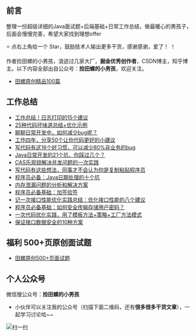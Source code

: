 ## 前言

整理一份超级详细的Java面试题+后端基础+日常工作总结，做最暖心的男孩子，后面会慢慢完善，希望大家找到理想offer

⭐ 点右上角给一个 Star，鼓励技术人输出更多干货，感谢感谢，爱了！ ！

作者捡田螺的小男孩，浪迹过几家大厂，**掘金优秀创作者**，CSDN博主，知乎博主。以下内容全部出自公众号：**捡田螺的小男孩**，欢迎关注。

- [田螺原创精品100篇](https://mp.weixin.qq.com/s?__biz=Mzg3NzU5NTIwNg==&amp;mid=2247497536&amp;idx=1&amp;sn=3ac9934f607d79e51457fd01f4c8a4ef&amp;chksm=cf222869f855a17fc30c744e5b7ccdeca407f3b7ddcca46bae1c93b1436ffc6fe417ccb8aef4&token=1990771297&lang=zh_CN#rd)

## 工作总结

- [工作总结！日志打印的15个建议](https://mp.weixin.qq.com/s?__biz=Mzg3NzU5NTIwNg==&mid=2247494838&idx=1&sn=cdb15fd346bddf3f8c1c99f0efbd67d8&chksm=cf22339ff855ba891616c79d4f4855e228e34a9fb45088d7acbe421ad511b8d090a90f5b019f&token=162724582&lang=zh_CN&scene=21#wechat_redirect)
- [25种代码坏味道总结+优化示例](https://mp.weixin.qq.com/s?__biz=Mzg3NzU5NTIwNg==&mid=2247490148&idx=1&sn=00a181bf74313f751b3ea15ebc303545&chksm=cf21c54df8564c5bc5b4600fce46619f175f7ae557956f449629c470a08e20580feef4ea8d53&token=162724582&lang=zh_CN&scene=21#wechat_redirect)
- [聊聊日常开发中，如何减少bug呢？](https://mp.weixin.qq.com/s?__biz=Mzg3NzU5NTIwNg==&mid=2247490662&idx=1&sn=d38a090611af7f64ee3c6a31331d5228&chksm=cf21c34ff8564a59e505e6edf3065a0fc506c6d2c96f492c8d8873cd46dedbe0704e43cb9c2e&token=1990771297&lang=zh_CN#rd)
- [工作四年，分享50个让你代码更好的小建议](https://mp.weixin.qq.com/s?__biz=Mzg3NzU5NTIwNg==&mid=2247488708&idx=1&sn=6e2e0a740f5d42a59641487a0bf1e3bf&chksm=cf21cbedf85642fbb485fa1c7bf9af21923d8503f2542b6f8283ce79ddc683f7d9e45da83100&token=162724582&lang=zh_CN&scene=21#wechat_redirect)
- [写代码有这16个好习惯，可以减少80%非业务的bug](https://mp.weixin.qq.com/s?__biz=Mzg3NzU5NTIwNg==&mid=2247488097&idx=1&sn=eaca1f92ca3ccd9de00dbc4ef3e4029a&chksm=cf21cd48f856445e4cc24c1f8bcf18d1479bad0a37a87a2fb70717d8a4e65dcf7b4d5f83d24f&token=162724582&lang=zh_CN&scene=21#wechat_redirect)
- [Java日常开发的21个坑，你踩过几个？](https://mp.weixin.qq.com/s?__biz=Mzg3NzU5NTIwNg==&mid=2247488115&idx=1&sn=bdd4a4ca36bc7ea902106d058e8537fb&chksm=cf21cd5af856444cb36af600705615454b0aaa2b289b97ddb52d594556ac07a1915b73ecce19&token=162724582&lang=zh_CN&scene=21#wechat_redirect)
- [CAS乐观锁解决并发问题的一次实践](https://mp.weixin.qq.com/s?__biz=Mzg3NzU5NTIwNg==&mid=2247487937&idx=1&sn=206a37bf6d6a7aa1d05674c479ed7a72&chksm=cf21cee8f85647fe7a082049a41c0f640f54976d2cdf4302b24c5517ca42b854eb84b13ece10&token=1990771297&lang=zh_CN#rd)
- [写代码有这些想法，同事才不会认为你是复制粘贴程序员](https://mp.weixin.qq.com/s?__biz=Mzg3NzU5NTIwNg==&mid=2247487961&idx=1&sn=e646231067968d9f58e6665914293f9a&chksm=cf21cef0f85647e6f3ff2feece004ac3bd979e37fe45103c88d0f299dfe632a5cf6dd547c1d9&token=162724582&lang=zh_CN&scene=21#wechat_redirect)
- [程序员必备：Java日期处理的十个坑](https://mp.weixin.qq.com/s?__biz=Mzg3NzU5NTIwNg==&mid=2247487973&idx=1&sn=0f713413098fb579e5f200b829f71e89&chksm=cf21ceccf85647da450765d79bf5943da551c3be950447063b9f8c77c21bf2a39b99387a949b&token=162724582&lang=zh_CN&scene=21#wechat_redirect)
- [内存泄漏问题的分析和解决方案](https://mp.weixin.qq.com/s?__biz=Mzg3NzU5NTIwNg==&mid=2247487986&idx=1&sn=d681a585ac489703788e3baa48eb9aa3&chksm=cf21cedbf85647cd23bbab9dfec63e6877f83c34efb19bd16075d5d90fea91d3f4a20fc77921&token=162724582&lang=zh_CN&scene=21#wechat_redirect)
- [程序员必备基础：加签验签](https://mp.weixin.qq.com/s?__biz=Mzg3NzU5NTIwNg==&mid=2247488022&idx=1&sn=70484a48173d36006c8db1dfb74ab64d&chksm=cf21cd3ff8564429a1205f6c1d78757faae543111c8461d16c71aaee092fe3e0fed870cc5e0e&token=162724582&lang=zh_CN&scene=21#wechat_redirect)
- [记一次接口性能优化实践总结：优化接口性能的八个建议](https://mp.weixin.qq.com/s?__biz=Mzg3NzU5NTIwNg==&mid=2247488004&idx=1&sn=00840efd9c0bd0a7f172b59eb2ca130f&chksm=cf21cd2df856443bf21d8e09cfe5c8452ecaf82e3c2210fca3b28829ded04defddcf63c0a59b&token=162724582&lang=zh_CN&scene=21#wechat_redirect)
- [程序员必备基础：如何安全传输存储用户密码？](https://mp.weixin.qq.com/s?__biz=Mzg3NzU5NTIwNg==&mid=2247488117&idx=1&sn=5d3d0eda0ed45f3f576e211de31ca3a9&chksm=cf21cd5cf856444af1407a94a2abf445265ca7c5f5855cfa1c223cb209e99040c7889621f231&token=162724582&lang=zh_CN&scene=21#wechat_redirect)
- [一次代码优化实践，用了模板方法+策略+工厂方法模式](https://mp.weixin.qq.com/s?__biz=Mzg3NzU5NTIwNg==&mid=2247488061&idx=1&sn=1d9ab7954b03521ab81ecf033c0e5e50&chksm=cf21cd14f8564402b213f0ef908bbdb0e12fed4b281c5803b8e539cacb1551654194becfb7d6&token=162724582&lang=zh_CN&scene=21#wechat_redirect)
- [保证接口数据安全的10种方案](https://mp.weixin.qq.com/s?__biz=Mzg3NzU5NTIwNg==&amp;mid=2247500285&amp;idx=1&amp;sn=7d0723f25d46e858859cfd79acb6fb9d&amp;chksm=cf221ed4f85597c2093f81baa5fdedc65817bf2d23a7951236836b0f54c2335695cbed61cd13&token=1990771297&lang=zh_CN#rd)

## 福利 500+页原创面试题

- [田螺原创500+页面试题](https://mp.weixin.qq.com/s?__biz=Mzg3NzU5NTIwNg==&mid=2247499943&idx=1&sn=fe869c0a97a306e42830336fe74e17a6&chksm=cf221f8ef8559698781709bfbccbb85087286e48434905fb18bec3a3ec0af7329c2a1632c230&token=1990771297&lang=zh_CN#rd)


## 个人公众号

微信搜公众号：**捡田螺的小男孩**

- 小伙伴可以关注我的公众号（扫描下面二维码，还有**很多很多干货文章**），一起学习讨论哈~~

![扫一扫](https://user-images.githubusercontent.com/20244922/179399354-8a9fd2a8-42ba-4303-9ce5-04891e899e6d.png)
